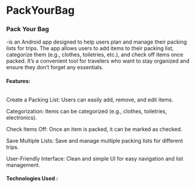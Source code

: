 # PackYourBag

### Pack Your Bag 
-is an Android app designed to help users plan and manage their packing lists for trips. The app allows users to add items to their packing list, categorize them (e.g., clothes, toiletries, etc.), and check off items once packed. It’s a convenient tool for travelers who want to stay organized and ensure they don’t forget any essentials.

#### Features: 
###### 
Create a Packing List: Users can easily add, remove, and edit items.

Categorization: Items can be categorized (e.g., clothes, toiletries, electronics).

Check Items Off: Once an item is packed, it can be marked as checked.

Save Multiple Lists: Save and manage multiple packing lists for different trips.

User-Friendly Interface: Clean and simple UI for easy navigation and list management.

#### Technologies Used :
###### 
